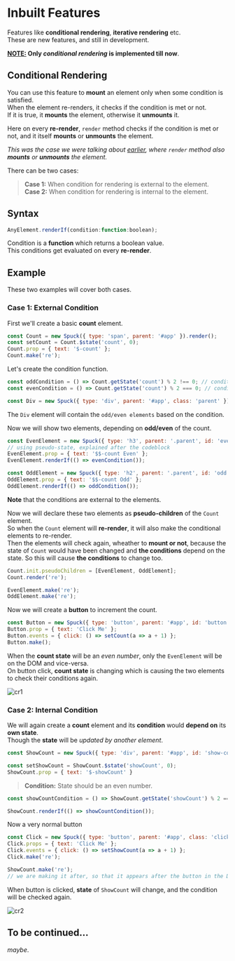 # Inbuilt Features
Features like **conditional rendering**, **iterative rendering** etc.<br/>
These are new features, and still in development.

**<u>NOTE:</u> Only *conditional rendering* is implemented till now**.

## Conditional Rendering
You can use this feature to **mount** an element only when some condition is satisfied.<br/>
When the element re-renders, it checks if the condition is met or not.<br/>
If it is true, it **mounts** the element, otherwise it **unmounts** it.<br/>

Here on every **re-render**, `render` method checks if the condition is met or not, and it itself **mounts** or **unmounts** the element. <br/>

*This was the case we were talking about [earlier](../GettingStarted/#late-note), where `render` method also **mounts** or **unmounts** the element.*

There can be two cases:
> **Case 1:** When condition for rendering is external to the element.<br/>
**Case 2:** When condition for rendering is internal to the element.

## Syntax
```js
AnyElement.renderIf(condition:function:boolean); 
```
Condition is a **function** which returns a boolean value.<br/>
This conditions get evaluated on every **re-render**.<br/>

## Example
These two examples will cover both cases.
### Case 1: External Condition
First we'll create a basic **count** element.

```js
const Count = new Spuck({ type: 'span', parent: '#app' }).render();
const setCount = Count.$state('count', 0);
Count.prop = { text: '$-count' };
Count.make('re');
```
Let's create the condition function.

```js
const oddCondition = () => Count.getState('count') % 2 !== 0; // condition for odd element
const evenCondition = () => Count.getState('count') % 2 === 0; // condition for even element

const Div = new Spuck({ type: 'div', parent: '#app', class: 'parent' }).make();
```
The `Div` element will contain the `odd/even elements` based on the condition.

Now we will show two elements, depending on **odd/even** of the count.
```js
const EvenElement = new Spuck({ type: 'h3', parent: '.parent', id: 'even' });
// using pseudo-state, explained after the codeblock
EvenElement.prop = { text: '$$-count Even' };
EvenElement.renderIf(() => evenCondition());

const OddElement = new Spuck({ type: 'h2', parent: '.parent', id: 'odd' });
OddElement.prop = { text: '$$-count Odd' };
OddElement.renderIf(() => oddCondition());
```
**Note** that the conditions are external to the elements.

Now we will declare these two elements as **pseudo-children** of the `Count` element.<br/>
So when the `Count` element will **re-render**, it will also make the conditional elements to re-render.<br/>
Then the elements will check again, wheather to **mount or not**, because the state of `Count` would have been changed and **the conditions** depend on the state. So this will cause **the conditions** to change too.

```js
Count.init.pseudoChildren = [EvenElement, OddElement];
Count.render('re');

EvenElement.make('re');
OddElement.make('re');
```

Now we will create a **button** to increment the count.

```js
const Button = new Spuck({ type: 'button', parent: '#app', id: 'button' });
Button.prop = { text: 'Click Me' };
Button.events = { click: () => setCount(a => a + 1) };
Button.make();
```
When the **count state** will be an *even number*, only the `EvenElement` will be on the DOM and vice-versa.<br/>
On button click, **count state** is changing which is causing the two elements to check their conditions again.

![cr1](https://cdn.discordapp.com/attachments/956081993488154664/981139851556556811/ConditionalRendering1.gif)

### Case 2: Internal Condition
We will again create a **count** element and its **condition** would **depend on** its **own state**.<br/>
Though the **state** will be *updated by another element*.

```js
const ShowCount = new Spuck({ type: 'div', parent: '#app', id: 'show-count' }).render();

const setShowCount = ShowCount.$state('showCount', 0);
ShowCount.prop = { text: '$-showCount' }
```
> **Condition:** State should be an even number.

```js
const showCountCondition = () => ShowCount.getState('showCount') % 2 === 0;

ShowCount.renderIf(() => showCountCondition());
```
Now a very normal button
```js
const Click = new Spuck({ type: 'button', parent: '#app', class: 'click' }).render();
Click.props = { text: 'Click Me' };
Click.events = { click: () => setShowCount(a => a + 1) };
Click.make('re');

ShowCount.make('re'); 
// we are making it after, so that it appears after the button in the DOM
```
When button is clicked, **state** of `ShowCount` will change, and the condition will be checked again.

![cr2](https://cdn.discordapp.com/attachments/930454716272504912/981145519671894016/ConditionalRendering2.gif)

## To be continued...
*maybe*.